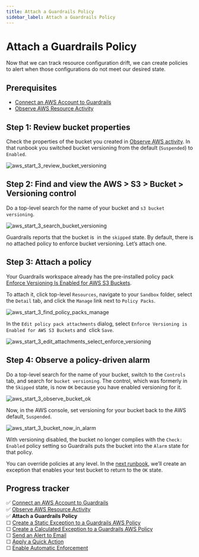 ```yaml
---
title: Attach a Guardrails Policy
sidebar_label: Attach a Guardrails Policy
---
```



# Attach a Guardrails Policy

Now that we can track resource configuration drift, we can create policies to alert when those configurations do not meet our desired state. 

## Prerequisites

- [Connect an AWS Account to Guardrails](/guardrails/docs/getting-started/getting-started-aws/connect-an-account/)
- [Observe AWS Resource Activity](/guardrails/docs/getting-started/getting-started-aws/observe-aws-activity/)


## Step 1: Review bucket properties

Check the properties of the bucket you created in [Observe AWS activity](/guardrails/docs/runbooks/getting-started-aws/observe-aws-activity). In that runbook you switched bucket versioning from the default (`Suspended`) to `Enabled`.
<p><img alt="aws_start_3_review_bucket_versioning" src="/images/docs/guardrails/getting-started/getting-started-aws/attach-policy-pack/aws-start-3-review-bucket-versioning.png"/></p>

## Step 2: Find and view the AWS > S3 > Bucket > Versioning control

Do a top-level search for the name of your bucket and `s3 bucket versioning`.
<p><img alt="aws_start_3_search_bucket_versioning" src="/images/docs/guardrails/getting-started/getting-started-aws/attach-policy-pack/aws-start-3-search-bucket-versioning.png"/></p>

Guardrails reports that the bucket is  in the `skipped` state. By default, there is no attached policy to enforce bucket versioning. Let’s attach one. 

## Step 3: Attach a policy

Your Guardrails workspace already has the pre-installed policy pack [Enforce Versioning Is Enabled for AWS S3 Buckets](https://hub.guardrails.turbot.com/policy-packs/aws_s3_enforce_versioning_is_enabled_for_buckets).

To attach it, click top-level `Resources`, navigate to your `Sandbox` folder, select the `Detail` tab, and click the `Manage` link next to `Policy Packs`.  
<p><img alt="aws_start_3_find_policy_packs_manage" src="/images/docs/guardrails/getting-started/getting-started-aws/attach-policy-pack/aws-start-3-find-policy-packs-manage.png"/></p>

In the `Edit policy pack attachments` dialog, select `Enforce Versioning is Enabled for AWS S3 Buckets` and  click `Save`.
<p><img alt="aws_start_3_edit_attachments_select_enforce_versioning" src="/images/docs/guardrails/getting-started/getting-started-aws/attach-policy-pack/aws-start-3-edit-attachments-select-enforce-versioning.png"/></p>  
  


## Step 4: Observe a policy-driven alarm

Do a top-level search for the name of your bucket, switch to the `Controls` tab, and search for `bucket versioning`. The control, which was formerly in the `Skipped` state, is now `OK` because you have enabled versioning for it.
<p><img alt="aws_start_3_observe_bucket_ok" src="/images/docs/guardrails/getting-started/getting-started-aws/attach-policy-pack/aws-start-3-observe-bucket-ok.png"/></p>  


Now, in the AWS console, set versioning for your bucket back to the AWS default, `Suspended`.
<p><img alt="aws_start_3_bucket_now_in_alarm" src="/images/docs/guardrails/getting-started/getting-started-aws/attach-policy-pack/aws-start-3-bucket-now-in-alarm.png"/></p>  
  


With versioning disabled, the bucket no longer complies with the `Check: Enabled` policy setting so Guardrails puts the bucket into the `Alarm` state for that policy.  
  
You can override policies at any level. In the [next runbook](/guardrails/docs/runbooks/getting-started-aws/create-static-exception), we’ll create an exception that enables your test bucket to return to the `OK` state. 


## Progress tracker
<div>
<div>✅ <a href="/guardrails/docs/getting-started/getting-started-aws/connect-an-account/">Connect an AWS Account to Guardrails</a></div>
<div>✅ <a href="/guardrails/docs/getting-started/getting-started-aws/observe-aws-activity/">Observe AWS Resource Activity</a></div>
<div>✅ <strong>Attach a Guardrails Policy</strong></div>
<div>☐ <a href="/guardrails/docs/getting-started/getting-started-aws/create-static-exception/">Create a Static Exception to a Guardrails AWS Policy</a></div>
<div>☐ <a href="/guardrails/docs/getting-started/getting-started-aws/create-calculated-exception/">Create a Calculated Exception to a Guardrails AWS Policy</a></div>
<div>☐ <a href="/guardrails/docs/getting-started/getting-started-aws/send-alert-to-email/">Send an Alert to Email</a></div>
<div>☐ <a href="/guardrails/docs/getting-started/getting-started-aws/apply-quick-action/">Apply a Quick Action</a></div>
<div>☐ <a href="/guardrails/docs/getting-started/getting-started-aws/enable-enforcement/">Enable Automatic Enforcement</a></div>
</div>
